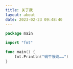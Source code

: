 ```yaml
---
title: 关于我
layout: about
date: 2023-02-23 09:48:40
---
```




```Go
package main

import "fmt"

func main() {
    fmt.Println("蜗牛慢跑……")
}
```
